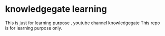 # knowledgegate learning
This is just for learning purpose , youtube channel knowledgegate
This repo is for learning purpose only.
